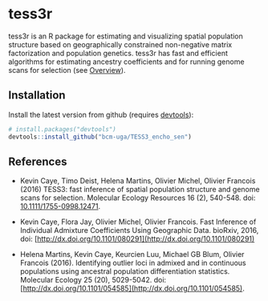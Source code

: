 # tess3r
<!-- [![Build Status](https://travis-ci.org/bcm-uga/TESS3_encho_sen.svg?branch=master)](https://travis-ci.org/BioShock38/TESS3_encho_sen) -->

tess3r is an R package for estimating and visualizing spatial population
structure based on geographically constrained non-negative matrix
factorization and population genetics. tess3r has fast and efficient
algorithms for estimating ancestry coefficients and for running genome
scans for selection (see [Overview](https://bcm-uga.github.io/TESS3_encho_sen/articles/main-vignette.html)).


## Installation

Install the latest version from github (requires [devtools](https://github.com/hadley/devtools)):
```R
# install.packages("devtools")
devtools::install_github("bcm-uga/TESS3_encho_sen")
```

## References

- Kevin Caye, Timo Deist, Helena Martins, Olivier Michel, Olivier Francois (2016) TESS3: fast inference of spatial population structure and genome scans for selection. Molecular Ecology Resources 16 (2), 540-548.  doi: [10.1111/1755-0998.12471](http://dx.doi.org/10.1111/1755-0998.12471).

- Kevin Caye, Flora Jay, Olivier Michel, Olivier Francois. Fast Inference of
  Individual Admixture Coefficients Using Geographic Data. bioRxiv, 2016,
  doi: [http://dx.doi.org/10.1101/080291](http://dx.doi.org/10.1101/080291)

- Helena Martins, Kevin Caye, Keurcien Luu, Michael GB Blum, Olivier Francois (2016).
  Identifying outlier loci in admixed and in continuous populations using
  ancestral population differentiation statistics. Molecular Ecology 25 (20),
  5029-5042.
  doi: [http://dx.doi.org/10.1101/054585](http://dx.doi.org/10.1101/054585).

